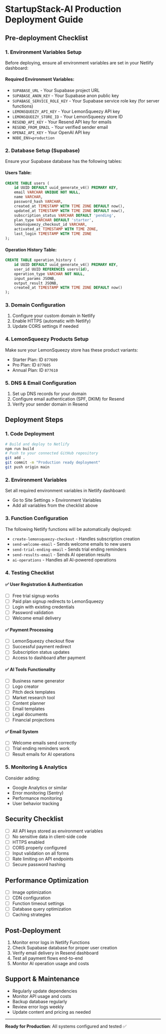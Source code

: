 # StartupStack-AI Production Deployment Guide

## Pre-deployment Checklist

### 1. Environment Variables Setup
Before deploying, ensure all environment variables are set in your Netlify dashboard:

#### Required Environment Variables:
- `SUPABASE_URL` - Your Supabase project URL
- `SUPABASE_ANON_KEY` - Your Supabase anon public key  
- `SUPABASE_SERVICE_ROLE_KEY` - Your Supabase service role key (for server functions)
- `LEMONSQUEEZY_API_KEY` - Your LemonSqueezy API key
- `LEMONSQUEEZY_STORE_ID` - Your LemonSqueezy store ID
- `RESEND_API_KEY` - Your Resend API key for emails
- `RESEND_FROM_EMAIL` - Your verified sender email
- `OPENAI_API_KEY` - Your OpenAI API key
- `NODE_ENV=production`

### 2. Database Setup (Supabase)
Ensure your Supabase database has the following tables:

#### Users Table:
```sql
CREATE TABLE users (
    id UUID DEFAULT uuid_generate_v4() PRIMARY KEY,
    email VARCHAR UNIQUE NOT NULL,
    name VARCHAR,
    password_hash VARCHAR,
    created_at TIMESTAMP WITH TIME ZONE DEFAULT now(),
    updated_at TIMESTAMP WITH TIME ZONE DEFAULT now(),
    subscription_status VARCHAR DEFAULT 'pending',
    plan_type VARCHAR DEFAULT 'starter',
    lemonsqueezy_checkout_id VARCHAR,
    activated_at TIMESTAMP WITH TIME ZONE,
    last_login TIMESTAMP WITH TIME ZONE
);
```

#### Operation History Table:
```sql
CREATE TABLE operation_history (
    id UUID DEFAULT uuid_generate_v4() PRIMARY KEY,
    user_id UUID REFERENCES users(id),
    operation_type VARCHAR NOT NULL,
    input_params JSONB,
    output_result JSONB,
    created_at TIMESTAMP WITH TIME ZONE DEFAULT now()
);
```

### 3. Domain Configuration
1. Configure your custom domain in Netlify
2. Enable HTTPS (automatic with Netlify)
3. Update CORS settings if needed

### 4. LemonSqueezy Products Setup
Make sure your LemonSqueezy store has these product variants:
- Starter Plan: ID `877609`
- Pro Plan: ID `877605` 
- Annual Plan: ID `877610`

### 5. DNS & Email Configuration
1. Set up DNS records for your domain
2. Configure email authentication (SPF, DKIM) for Resend
3. Verify your sender domain in Resend

## Deployment Steps

### 1. Code Deployment
```bash
# Build and deploy to Netlify
npm run build
# Push to your connected GitHub repository
git add .
git commit -m "Production ready deployment"
git push origin main
```

### 2. Environment Variables
Set all required environment variables in Netlify dashboard:
- Go to Site Settings > Environment Variables
- Add all variables from the checklist above

### 3. Function Configuration
The following Netlify functions will be automatically deployed:
- `create-lemonsqueezy-checkout` - Handles subscription creation
- `send-welcome-email` - Sends welcome emails to new users
- `send-trial-ending-email` - Sends trial ending reminders
- `send-results-email` - Sends AI operation results
- `ai-operations` - Handles all AI-powered operations

### 4. Testing Checklist

#### ✅ User Registration & Authentication
- [ ] Free trial signup works
- [ ] Paid plan signup redirects to LemonSqueezy
- [ ] Login with existing credentials
- [ ] Password validation
- [ ] Welcome email delivery

#### ✅ Payment Processing
- [ ] LemonSqueezy checkout flow
- [ ] Successful payment redirect
- [ ] Subscription status updates
- [ ] Access to dashboard after payment

#### ✅ AI Tools Functionality
- [ ] Business name generator
- [ ] Logo creator
- [ ] Pitch deck templates
- [ ] Market research tool
- [ ] Content planner
- [ ] Email templates
- [ ] Legal documents
- [ ] Financial projections

#### ✅ Email System
- [ ] Welcome emails send correctly
- [ ] Trial ending reminders work
- [ ] Result emails for AI operations

### 5. Monitoring & Analytics
Consider adding:
- Google Analytics or similar
- Error monitoring (Sentry)
- Performance monitoring
- User behavior tracking

## Security Checklist

- [ ] All API keys stored as environment variables
- [ ] No sensitive data in client-side code
- [ ] HTTPS enabled
- [ ] CORS properly configured
- [ ] Input validation on all forms
- [ ] Rate limiting on API endpoints
- [ ] Secure password hashing

## Performance Optimization

- [ ] Image optimization
- [ ] CDN configuration
- [ ] Function timeout settings
- [ ] Database query optimization
- [ ] Caching strategies

## Post-Deployment

1. Monitor error logs in Netlify Functions
2. Check Supabase database for proper user creation
3. Verify email delivery in Resend dashboard
4. Test all payment flows end-to-end
5. Monitor AI operation usage and costs

## Support & Maintenance

- Regularly update dependencies
- Monitor API usage and costs
- Backup database regularly
- Review error logs weekly
- Update content and pricing as needed

---
**Ready for Production**: All systems configured and tested ✅
